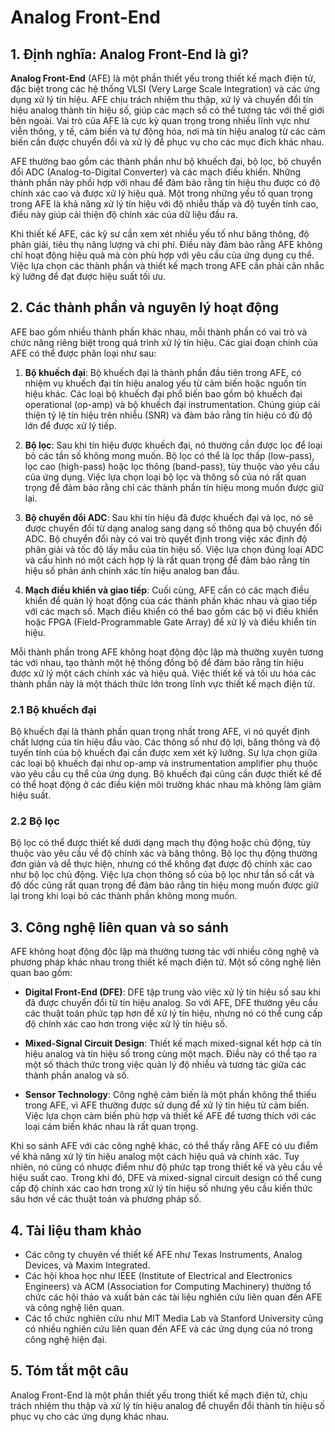 # Analog Front-End

## 1. Định nghĩa: **Analog Front-End** là gì?
**Analog Front-End** (AFE) là một phần thiết yếu trong thiết kế mạch điện tử, đặc biệt trong các hệ thống VLSI (Very Large Scale Integration) và các ứng dụng xử lý tín hiệu. AFE chịu trách nhiệm thu thập, xử lý và chuyển đổi tín hiệu analog thành tín hiệu số, giúp các mạch số có thể tương tác với thế giới bên ngoài. Vai trò của AFE là cực kỳ quan trọng trong nhiều lĩnh vực như viễn thông, y tế, cảm biến và tự động hóa, nơi mà tín hiệu analog từ các cảm biến cần được chuyển đổi và xử lý để phục vụ cho các mục đích khác nhau.

AFE thường bao gồm các thành phần như bộ khuếch đại, bộ lọc, bộ chuyển đổi ADC (Analog-to-Digital Converter) và các mạch điều khiển. Những thành phần này phối hợp với nhau để đảm bảo rằng tín hiệu thu được có độ chính xác cao và được xử lý hiệu quả. Một trong những yếu tố quan trọng trong AFE là khả năng xử lý tín hiệu với độ nhiễu thấp và độ tuyến tính cao, điều này giúp cải thiện độ chính xác của dữ liệu đầu ra.

Khi thiết kế AFE, các kỹ sư cần xem xét nhiều yếu tố như băng thông, độ phân giải, tiêu thụ năng lượng và chi phí. Điều này đảm bảo rằng AFE không chỉ hoạt động hiệu quả mà còn phù hợp với yêu cầu của ứng dụng cụ thể. Việc lựa chọn các thành phần và thiết kế mạch trong AFE cần phải cân nhắc kỹ lưỡng để đạt được hiệu suất tối ưu.

## 2. Các thành phần và nguyên lý hoạt động
AFE bao gồm nhiều thành phần khác nhau, mỗi thành phần có vai trò và chức năng riêng biệt trong quá trình xử lý tín hiệu. Các giai đoạn chính của AFE có thể được phân loại như sau:

1. **Bộ khuếch đại**: Bộ khuếch đại là thành phần đầu tiên trong AFE, có nhiệm vụ khuếch đại tín hiệu analog yếu từ cảm biến hoặc nguồn tín hiệu khác. Các loại bộ khuếch đại phổ biến bao gồm bộ khuếch đại operational (op-amp) và bộ khuếch đại instrumentation. Chúng giúp cải thiện tỷ lệ tín hiệu trên nhiễu (SNR) và đảm bảo rằng tín hiệu có đủ độ lớn để được xử lý tiếp.

2. **Bộ lọc**: Sau khi tín hiệu được khuếch đại, nó thường cần được lọc để loại bỏ các tần số không mong muốn. Bộ lọc có thể là lọc thấp (low-pass), lọc cao (high-pass) hoặc lọc thông (band-pass), tùy thuộc vào yêu cầu của ứng dụng. Việc lựa chọn loại bộ lọc và thông số của nó rất quan trọng để đảm bảo rằng chỉ các thành phần tín hiệu mong muốn được giữ lại.

3. **Bộ chuyển đổi ADC**: Sau khi tín hiệu đã được khuếch đại và lọc, nó sẽ được chuyển đổi từ dạng analog sang dạng số thông qua bộ chuyển đổi ADC. Bộ chuyển đổi này có vai trò quyết định trong việc xác định độ phân giải và tốc độ lấy mẫu của tín hiệu số. Việc lựa chọn đúng loại ADC và cấu hình nó một cách hợp lý là rất quan trọng để đảm bảo rằng tín hiệu số phản ánh chính xác tín hiệu analog ban đầu.

4. **Mạch điều khiển và giao tiếp**: Cuối cùng, AFE cần có các mạch điều khiển để quản lý hoạt động của các thành phần khác nhau và giao tiếp với các mạch số. Mạch điều khiển có thể bao gồm các bộ vi điều khiển hoặc FPGA (Field-Programmable Gate Array) để xử lý và điều khiển tín hiệu.

Mỗi thành phần trong AFE không hoạt động độc lập mà thường xuyên tương tác với nhau, tạo thành một hệ thống đồng bộ để đảm bảo rằng tín hiệu được xử lý một cách chính xác và hiệu quả. Việc thiết kế và tối ưu hóa các thành phần này là một thách thức lớn trong lĩnh vực thiết kế mạch điện tử.

### 2.1 Bộ khuếch đại
Bộ khuếch đại là thành phần quan trọng nhất trong AFE, vì nó quyết định chất lượng của tín hiệu đầu vào. Các thông số như độ lợi, băng thông và độ tuyến tính của bộ khuếch đại cần được xem xét kỹ lưỡng. Sự lựa chọn giữa các loại bộ khuếch đại như op-amp và instrumentation amplifier phụ thuộc vào yêu cầu cụ thể của ứng dụng. Bộ khuếch đại cũng cần được thiết kế để có thể hoạt động ở các điều kiện môi trường khác nhau mà không làm giảm hiệu suất.

### 2.2 Bộ lọc
Bộ lọc có thể được thiết kế dưới dạng mạch thụ động hoặc chủ động, tùy thuộc vào yêu cầu về độ chính xác và băng thông. Bộ lọc thụ động thường đơn giản và dễ thực hiện, nhưng có thể không đạt được độ chính xác cao như bộ lọc chủ động. Việc lựa chọn thông số của bộ lọc như tần số cắt và độ dốc cũng rất quan trọng để đảm bảo rằng tín hiệu mong muốn được giữ lại trong khi loại bỏ các thành phần không mong muốn.

## 3. Công nghệ liên quan và so sánh
AFE không hoạt động độc lập mà thường tương tác với nhiều công nghệ và phương pháp khác nhau trong thiết kế mạch điện tử. Một số công nghệ liên quan bao gồm:

- **Digital Front-End (DFE)**: DFE tập trung vào việc xử lý tín hiệu số sau khi đã được chuyển đổi từ tín hiệu analog. So với AFE, DFE thường yêu cầu các thuật toán phức tạp hơn để xử lý tín hiệu, nhưng nó có thể cung cấp độ chính xác cao hơn trong việc xử lý tín hiệu số.

- **Mixed-Signal Circuit Design**: Thiết kế mạch mixed-signal kết hợp cả tín hiệu analog và tín hiệu số trong cùng một mạch. Điều này có thể tạo ra một số thách thức trong việc quản lý độ nhiễu và tương tác giữa các thành phần analog và số.

- **Sensor Technology**: Công nghệ cảm biến là một phần không thể thiếu trong AFE, vì AFE thường được sử dụng để xử lý tín hiệu từ cảm biến. Việc lựa chọn cảm biến phù hợp và thiết kế AFE để tương thích với các loại cảm biến khác nhau là rất quan trọng.

Khi so sánh AFE với các công nghệ khác, có thể thấy rằng AFE có ưu điểm về khả năng xử lý tín hiệu analog một cách hiệu quả và chính xác. Tuy nhiên, nó cũng có nhược điểm như độ phức tạp trong thiết kế và yêu cầu về hiệu suất cao. Trong khi đó, DFE và mixed-signal circuit design có thể cung cấp độ chính xác cao hơn trong xử lý tín hiệu số nhưng yêu cầu kiến thức sâu hơn về các thuật toán và phương pháp số.

## 4. Tài liệu tham khảo
- Các công ty chuyên về thiết kế AFE như Texas Instruments, Analog Devices, và Maxim Integrated.
- Các hội khoa học như IEEE (Institute of Electrical and Electronics Engineers) và ACM (Association for Computing Machinery) thường tổ chức các hội thảo và xuất bản các tài liệu nghiên cứu liên quan đến AFE và công nghệ liên quan.
- Các tổ chức nghiên cứu như MIT Media Lab và Stanford University cũng có nhiều nghiên cứu liên quan đến AFE và các ứng dụng của nó trong công nghệ hiện đại.

## 5. Tóm tắt một câu
Analog Front-End là một phần thiết yếu trong thiết kế mạch điện tử, chịu trách nhiệm thu thập và xử lý tín hiệu analog để chuyển đổi thành tín hiệu số phục vụ cho các ứng dụng khác nhau.